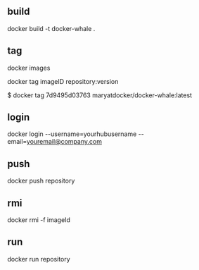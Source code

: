 ## build

docker build -t docker-whale .

## tag

docker images

docker tag imageID repository:version

$ docker tag 7d9495d03763 maryatdocker/docker-whale:latest

## login

docker login --username=yourhubusername --email=youremail@company.com

## push

docker push repository

## rmi

docker rmi -f imageId

## run

docker run repository
